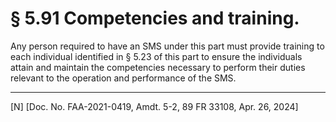 # § 5.91   Competencies and training.

Any person required to have an SMS under this part must provide training to each individual identified in § 5.23 of this part to ensure the individuals attain and maintain the competencies necessary to perform their duties relevant to the operation and performance of the SMS.





---

[N] [Doc. No. FAA-2021-0419, Amdt. 5-2, 89 FR 33108, Apr. 26, 2024]










